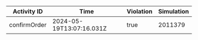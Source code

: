 | Activity ID | Time | Violation | Simulation |
| --- | --- | --- | --- |
| confirmOrder | 2024-05-19T13:07:16.031Z | true | 2011379 |